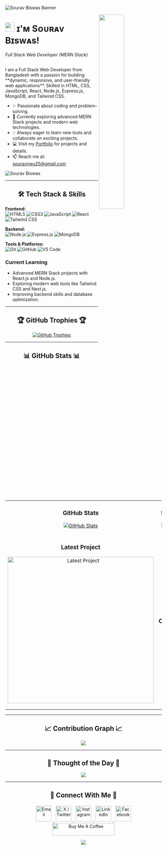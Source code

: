 <!--Banner-->
![Sourav Biswas Banner](./banner.png)

<!--Night Owl image-->
<div>
  <img align="right" width="40%" src="https://owlbertsio-resized.s3.amazonaws.com/Popper.psd.full.png">
</div>

<!--Header Name-->
# <img src="https://emojis.slackmojis.com/emojis/images/1531849430/4246/blob-sunglasses.gif?1531849430" width="30"/> ɪ'ᴍ Sᴏᴜʀᴀᴠ Bɪsᴡᴀs! 
*Full Stack Web Developer (MERN Stack)*  
<br /> 

<!--Start Intro-->               
<p align="left">
I am a Full Stack Web Developer from Bangladesh with a passion for building **dynamic, responsive, and user-friendly web applications**. Skilled in HTML, CSS, JavaScript, React, Node.js, Express.js, MongoDB, and Tailwind CSS.
</p>

- ✨ Passionate about coding and problem-solving.
- 🌱 Currently exploring advanced MERN Stack projects and modern web technologies.
- 💡 Always eager to learn new tools and collaborate on exciting projects.
- 💻 Visit my [Portfolio](https://sagor233.github.io/Portfolio/) for projects and details.
- 📫 Reach me at: [souravnwu25@gmail.com](mailto:souravnwu25@gmail.com)

<!--Profile Count Badge-->
<p align="left">
  <img src="https://komarev.com/ghpvc/?username=sagor233&label=Profile%20views&color=770677&style=for-the-badge&logo=star" alt="Sourav Biswas" style="padding-right:20px;" />
</p>

---

<!--Tech Stack Section-->       
<h2 align="center">🛠️ Tech Stack & Skills</h2> 

<p align="left">
  <!--Frontend-->
  <strong>Frontend:</strong><br>
  <img src="https://img.shields.io/badge/HTML5-E34F26?style=for-the-badge&logo=html5&logoColor=white" alt="HTML5"/>
  <img src="https://img.shields.io/badge/CSS3-1572B6?style=for-the-badge&logo=css3&logoColor=white" alt="CSS3"/>
  <img src="https://img.shields.io/badge/JavaScript-F7DF1E?style=for-the-badge&logo=javascript&logoColor=black" alt="JavaScript"/>
  <img src="https://img.shields.io/badge/React-61DAFB?style=for-the-badge&logo=react&logoColor=black" alt="React"/>
  <img src="https://img.shields.io/badge/TailwindCSS-38B2AC?style=for-the-badge&logo=tailwind-css&logoColor=white" alt="Tailwind CSS"/>
</p>

<p align="left">
  <!--Backend-->
  <strong>Backend:</strong><br>
  <img src="https://img.shields.io/badge/Node.js-43853D?style=for-the-badge&logo=node.js&logoColor=white" alt="Node.js"/>
  <img src="https://img.shields.io/badge/Express.js-404D59?style=for-the-badge" alt="Express.js"/>
  <img src="https://img.shields.io/badge/MongoDB-4EA94B?style=for-the-badge&logo=mongodb&logoColor=white" alt="MongoDB"/>
</p>

<p align="left">
  <!--Tools-->
  <strong>Tools & Platforms:</strong><br>
  <img src="https://img.shields.io/badge/Git-F05033?style=for-the-badge&logo=git&logoColor=white" alt="Git"/>
  <img src="https://img.shields.io/badge/GitHub-100000?style=for-the-badge&logo=github&logoColor=white" alt="GitHub"/>
  <img src="https://img.shields.io/badge/VS%20Code-0078D4?style=for-the-badge&logo=visual%20studio%20code&logoColor=white" alt="VS Code"/>
</p>

<h3 align="left">Current Learning</h3>
<ul align="left">
  <li>Advanced MERN Stack projects with React.js and Node.js.</li>
  <li>Exploring modern web tools like Tailwind CSS and Next.js.</li>
  <li>Improving backend skills and database optimization.</li>
</ul>

---

<!--Trophies Section-->   
<h2 align="center">🏆 GitHub Trophies 🏆</h2>
<p align="center">
  <a href="https://github.com/sagor233">
    <picture>
      <source media="(prefers-color-scheme: dark)" srcset="https://github-profile-trophy.vercel.app/?username=sagor233&no-bg=true&row=2&column=6&margin-w=20&margin-h=20&theme=monokai">
      <source media="(prefers-color-scheme: light)" srcset="https://github-profile-trophy.vercel.app/?username=sagor233&no-bg=true&row=2&column=6&margin-w=20&margin-h=20">
      <img alt="GitHub Trophies" src="https://github-profile-trophy.vercel.app/?username=sagor233&no-bg=true&no-frame=true&row=2&column=6&margin-w=20&margin-h=20">
    </picture>
  </a>
</p>

---

<!--GitHub Stats Table--> 
<h2 align="center">📊 GitHub Stats 📊</h2>

<table width="100%">
  <tr>
    <td width="50%">
      <h3 align="center"><strong>GitHub Stats</strong></h3>
      <p align="center">
        <a href="https://github.com/sagor233">
          <img align="center" src="https://github-readme-stats.vercel.app/api?username=sagor233&count_private=true&show_icons=true&theme=nightowl" alt="GitHub Stats" />
        </a>
      </p>
    </td>
    <td width="50%">
      <h3 align="center"><strong>Streak Stats</strong></h3>
      <p align="center">
        <a href="https://github.com/sagor233">
          <img align="center" src="https://streak-stats.demolab.com?user=sagor233&theme=nightowl" alt="Streak Stats" />
        </a>
      </p>
    </td>
  </tr>
  <tr>
    <td width="50%">
      <h3 align="center"><strong>Latest Project</strong></h3>
      <p align="center">
        <a href="https://github.com/sagor233/Assienment2">
          <img align="center" width="470" src="https://github-readme-stats.vercel.app/api/pin/?username=sagor233&repo=Assienment2&theme=nightowl" alt="Latest Project" />
        </a>
      </p>
    </td>
    <td width="50%">
      <h3 align="center"><strong>Top Contributions</strong></h3>
      <p align="center">
        <a href="https://github.com/sagor233">
          <img align="center" src="https://github-contributor-stats.vercel.app/api?username=sagor233&limit=2&theme=nightowl" alt="Top Repo" />
        </a>
      </p>
    </td>
  </tr>
</table>

---

<!--Contribution Graph-->
<h2 align="center">📈 Contribution Graph 📈</h2>
<div align="center">
    <img src="https://github-readme-activity-graph.vercel.app/graph?username=sagor233&bg_color=220a28&color=ffffff&line=c56a90&point=ffeb95&area=false" border-radius="15">
</div>

---

<!--Dynamic Quote card-->
<h2 align="center">🌟 Thought of the Day 🌟</h2>
<p align="center">
    <img src="https://readme-daily-quotes.vercel.app/api?author=Eleanor%20Roosevelt&quote=Happiness%20is%20not%20a%20goal...it's%20a%20by-product%20of%20a%20life%20well%20lived.&theme=dark&bg_color=220a28&author_color=ffeb95&accent_color=c56a90">
</p>

---

<!--Contact Section--> 
<!--Contact Section--> 
<h2 align="center">🤝 Connect With Me 🤝 </h2>
<div align="center">

  <!-- Email -->
  <a href="mailto:souravnwu25@gmail.com" target="_blank">
    <img src="https://cdn-icons-png.flaticon.com/512/732/732200.png" width=50 height=50 alt="Email" style="margin:5px;" />
  </a>

  <!-- X / Twitter -->
  <a href="https://x.com/sourav_biswas" target="_blank">
    <img src="https://cdn-icons-png.flaticon.com/512/733/733579.png" width=50 height=50 alt="X / Twitter" style="margin:5px;" />
  </a>

  <!-- Instagram -->
  <a href="https://www.instagram.com/sourav_biswas" target="_blank">
    <img src="https://cdn-icons-png.flaticon.com/512/2111/2111463.png" width=50 height=50 alt="Instagram" style="margin:5px;" />
  </a>

  <!-- LinkedIn -->
  <a href="https://www.linkedin.com/in/sourav-biswas-dev" target="_blank">
    <img src="https://cdn-icons-png.flaticon.com/512/145/145807.png" width=50 height=50 alt="LinkedIn" style="margin:5px;" />
  </a>

  <!-- Facebook -->
  <a href="https://www.facebook.com/sourav.biswasdrz" target="_blank">
    <img src="https://cdn-icons-png.flaticon.com/512/733/733547.png" width=50 height=50 alt="Facebook" style="margin:5px;" />
  </a>

</div>

<!--Buy me a coffee-->
<div align="center">
  <a href="https://www.buymeacoffee.com/SouravBiswas" target="_blank">
    <img src="https://cdn.buymeacoffee.com/buttons/v2/default-yellow.png" alt="Buy Me A Coffee" style="height: 40px !important;width: 200px !important;" >
  </a>
</div>


<!--Footer--> 
<p align="center">
  <img src="https://capsule-render.vercel.app/api?type=waving&color=gradient&height=65&section=footer"/>
</p>
